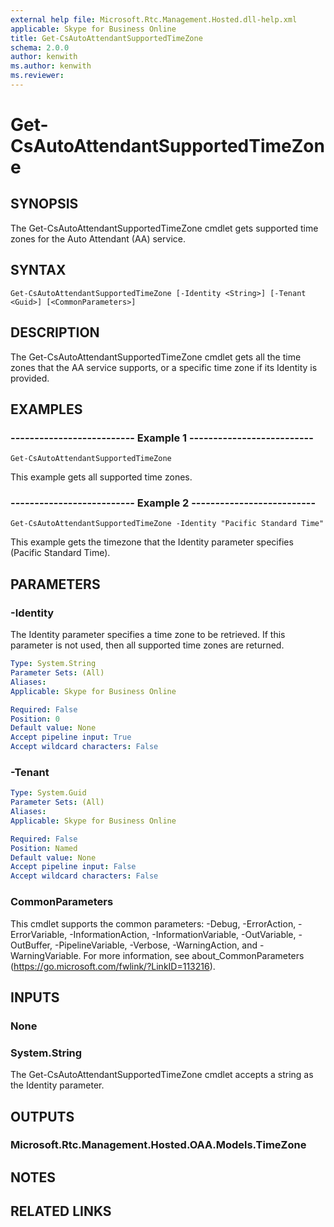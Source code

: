 ```yaml
---
external help file: Microsoft.Rtc.Management.Hosted.dll-help.xml
applicable: Skype for Business Online
title: Get-CsAutoAttendantSupportedTimeZone
schema: 2.0.0
author: kenwith
ms.author: kenwith
ms.reviewer:
---
```


# Get-CsAutoAttendantSupportedTimeZone

## SYNOPSIS
The Get-CsAutoAttendantSupportedTimeZone cmdlet gets supported time zones for the Auto Attendant (AA) service.

## SYNTAX

```
Get-CsAutoAttendantSupportedTimeZone [-Identity <String>] [-Tenant <Guid>] [<CommonParameters>]
```

## DESCRIPTION
The Get-CsAutoAttendantSupportedTimeZone cmdlet gets all the time zones that the AA service supports, or a specific time zone if its Identity is provided.

## EXAMPLES

### -------------------------- Example 1 --------------------------
```
Get-CsAutoAttendantSupportedTimeZone
```

This example gets all supported time zones.

### -------------------------- Example 2 --------------------------
```
Get-CsAutoAttendantSupportedTimeZone -Identity "Pacific Standard Time"
```

This example gets the timezone that the Identity parameter specifies (Pacific Standard Time).


## PARAMETERS

### -Identity
The Identity parameter specifies a time zone to be retrieved. If this parameter is not used, then all supported time zones are returned.

```yaml
Type: System.String
Parameter Sets: (All)
Aliases:
Applicable: Skype for Business Online

Required: False
Position: 0
Default value: None
Accept pipeline input: True
Accept wildcard characters: False
```

### -Tenant

```yaml
Type: System.Guid
Parameter Sets: (All)
Aliases:
Applicable: Skype for Business Online

Required: False
Position: Named
Default value: None
Accept pipeline input: False
Accept wildcard characters: False
```

### CommonParameters
This cmdlet supports the common parameters: -Debug, -ErrorAction, -ErrorVariable, -InformationAction, -InformationVariable, -OutVariable, -OutBuffer, -PipelineVariable, -Verbose, -WarningAction, and -WarningVariable. For more information, see about_CommonParameters (https://go.microsoft.com/fwlink/?LinkID=113216).

## INPUTS

### None

### System.String
The Get-CsAutoAttendantSupportedTimeZone cmdlet accepts a string as the Identity parameter.

## OUTPUTS

### Microsoft.Rtc.Management.Hosted.OAA.Models.TimeZone


## NOTES


## RELATED LINKS


